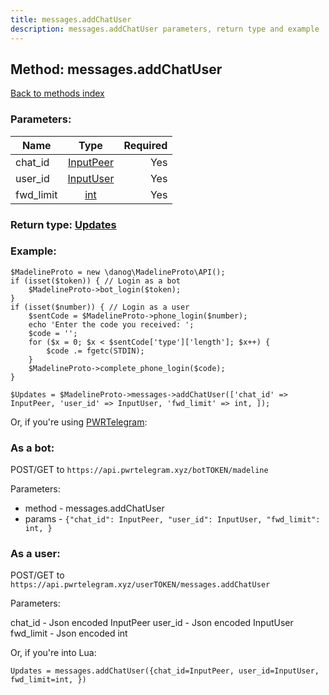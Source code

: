 ```yaml
---
title: messages.addChatUser
description: messages.addChatUser parameters, return type and example
---
```

## Method: messages.addChatUser  
[Back to methods index](index.md)


### Parameters:

| Name     |    Type       | Required |
|----------|:-------------:|---------:|
|chat\_id|[InputPeer](../types/InputPeer.md) | Yes|
|user\_id|[InputUser](../types/InputUser.md) | Yes|
|fwd\_limit|[int](../types/int.md) | Yes|


### Return type: [Updates](../types/Updates.md)

### Example:


```
$MadelineProto = new \danog\MadelineProto\API();
if (isset($token)) { // Login as a bot
    $MadelineProto->bot_login($token);
}
if (isset($number)) { // Login as a user
    $sentCode = $MadelineProto->phone_login($number);
    echo 'Enter the code you received: ';
    $code = '';
    for ($x = 0; $x < $sentCode['type']['length']; $x++) {
        $code .= fgetc(STDIN);
    }
    $MadelineProto->complete_phone_login($code);
}

$Updates = $MadelineProto->messages->addChatUser(['chat_id' => InputPeer, 'user_id' => InputUser, 'fwd_limit' => int, ]);
```

Or, if you're using [PWRTelegram](https://pwrtelegram.xyz):

### As a bot:

POST/GET to `https://api.pwrtelegram.xyz/botTOKEN/madeline`

Parameters:

* method - messages.addChatUser
* params - `{"chat_id": InputPeer, "user_id": InputUser, "fwd_limit": int, }`



### As a user:

POST/GET to `https://api.pwrtelegram.xyz/userTOKEN/messages.addChatUser`

Parameters:

chat_id - Json encoded InputPeer
user_id - Json encoded InputUser
fwd_limit - Json encoded int



Or, if you're into Lua:

```
Updates = messages.addChatUser({chat_id=InputPeer, user_id=InputUser, fwd_limit=int, })
```

